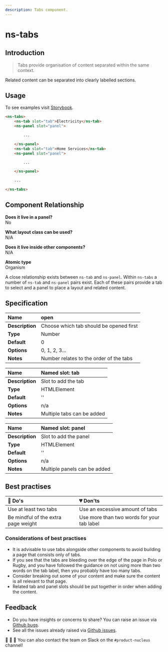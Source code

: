 ```yaml
---
description: Tabs component.
---
```


# ns-tabs

## Introduction

> Tabs provide organisation of content separated within the same context.

Related content can be separated into clearly labelled sections.

## Usage

To see examples visit [Storybook](https://nucleus.bgdigital.xyz/demo/index.html?path=/story/ns-tabs--tabs).

```html
<ns-tabs>
    <ns-tab slot="tab">Electricity</ns-tab>
    <ns-panel slot="panel">

        ...

    </ns-panel>
    <ns-tab slot="tab">Home Services</ns-tab>
    <ns-panel slot="panel">

        ...

    </ns-panel>

    ...

</ns-tabs>
```

## Component Relationship

**Does it live in a panel?**  
No

**What layout class can be used?**  
N/A

**Does it live inside other components?**  
N/A

**Atomic type**  
Organism

A close relationship exists between `ns-tab` and `ns-panel`. Within `ns-tabs` a number of `ns-tab` and `ns-panel` pairs exist. Each of these pairs provide a tab to select and a panel to place a layout and related content.

## Specification

| **Name** | open |
| :--- | :--- |
| **Description** | Choose which tab should be opened first |
| **Type** | Number |
| **Default** | 0 |
| **Options** | 0, 1, 2, 3... |
| **Notes** | Number relates to the order of the tabs |

| **Name** | Named slot: tab |
| :--- | :--- |
| **Description** | Slot to add the tab |
| **Type** | HTMLElement |
| **Default** | '' |
| **Options** | n/a |
| **Notes** | Multiple tabs can be added |

| **Name** | Named slot: panel |
| :--- | :--- |
| **Description** | Slot to add the panel |
| **Type** | HTMLElement |
| **Default** | '' |
| **Options** | n/a |
| **Notes** | Multiple panels can be added |

## Best practises

| 💚 Do's | 💔 Don'ts |
| :--- | :--- |
| Use at least two tabs | Use an excessive amount of tabs |
| Be mindful of the extra page weight | Use more than two words for your tab label |

### Considerations of best practises

* It is advisable to use tabs alongside other components to avoid building a page that consists only of tabs.
* If you see that the tabs are bleeding over the edge of the page in Polo or Rugby, and you have followed the guidance on not using more than two words on the tab label, then you probably have too many tabs.
* Consider breaking out some of your content and make sure the content is all relevant to that page.
* Related tab and panel slots should be put together in order when adding the content.

## Feedback

* Do you have insights or concerns to share? You can raise an issue via [Github bugs](https://github.com/ConnectedHomes/nucleus/issues/new?assignees=&labels=Bug&template=a--bug-report.md&title=[bug]%20[NAME%20OF%20COMPONENT]).
* See all the issues already raised via [Github issues](https://github.com/connectedHomes/nucleus/issues?utf8=%E2%9C%93&q=is%3Aopen+is%3Aissue+label%3ABug+[NAME%20OF%20COMPONENT]).

💩 🎉 🦄 You can also contact the team on Slack on the `#product-nucleus` channel!
